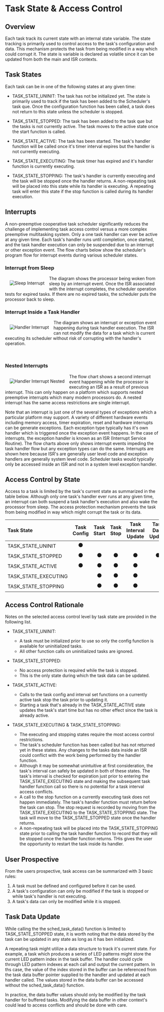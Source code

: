 #  Task State & Access Control


## Overview

Each task track its current state with an internal state variable.  The state tracking is primarily used to control access to the task's configuration and data.  This mechanism protects the task from being modified in a way which could corrupt it.  The state is variable is declared as volatile since it can be updated from both the main and ISR contexts.

## Task States

Each task can be in one of the following states at any given time:

* TASK_STATE_UNINIT: The task has not be initialized yet.  The state is primarily used to track if the task has been added to the Scheduler's task que.  Once the configuration function has been called, a task does not return to this state unless the scheduler is stopped.

* TASK_STATE_STOPPED: The task has been added to the task que but the tasks is not currently active.  The task moves to the active state once the start function is called.

* TASK_STATE_ACTIVE: The task has been started.  The task's handler function will be called once it's timer interval expires but the handler is not currently executing.

* TASK_STATE_EXECUTING: The task timer has expired and it's handler function is currently executing.  

* TASK_STATE_STOPPING: The task's handler is currently executing and the task will be stopped once the handler returns.  A non-repeating task will be placed into this state while its handler is executing.  A repeating task will enter this state if the stop function is called during its handler execution.

## Interrupts

A non-preemptive cooperative task scheduler significantly reduces the challenge of implementing task access control versus a more complex preemptive multitasking system.  Only a one task handler can ever be active at any given time. Each task's handler runs until completion, once started, and the task handler execution can only be suspended due to an interrupt or other exception event.  The flow charts below show the scheduler's program flow for interrupt events during various scheduler states.

### Interrupt from Sleep
<img src="./img/sleep_int.svg" align="left" hspace="15" vspace="15" alt="Sleep Interrupt">

The diagram shows the processor being woken from sleep by an interrupt event.  Once the ISR associated with the interrupt completes, the scheduler operation tests for expired tasks.  If there are no expired tasks, the scheduler puts the processor back to sleep.
<br clear="left"/>

### Interrupt Inside a Task Handler
<img src="./img/handler_int.svg" align="left" hspace="15" vspace="15" alt="Handler Interrupt">

The diagram shows an interrupt or exception event happening during task handler execution.  The ISR can not modify the data for a task which is current executing its scheduler without risk of corrupting with the handler's operation. 

<br clear="left"/>

### Nested Interrupts
<img src="./img/handler_int_nested.svg" align="left" hspace="15" vspace="15" alt="Handler Interrupt Nested">

The flow chart shows a second interrupt event happening while the processor is executing an ISR as a result of previous interrupt. This can only happen on a platform which supports nested preemptive interrupts which many modern processors do.  A nested interrupt has the same access restrictions are single interrupt.
<br clear="left"/>

Note that an interrupt is just one of the several types of exceptions which a particular platform may support.   A variety of different hardware events including memory access, timer expiration, reset and hardware interrupts can be generate exceptions.  Each exception type typically has it's own handler which is triggered once the exception event happens.  In the case of interrupts, the exception handler is known as an ISR (Interrupt Service Routine).  The flow charts above only shows interrupt events impeding the task handler flow but any exception types can do the same.    Interrupts are shown here because  ISR's are generally user level code and exception handlers are generally system level code. Scheduler tasks would typically only be accessed inside an ISR and not in a system level exception handler. 

## Access Control by State

Access to a task is limited by the task's current state as summarized in the table below.  Although only one task's handler ever runs at any given time, an interrupt can both suspend a task handler's execution and also wake the processor from sleep.  The access protection mechanism prevents the task from being modified in way which might corrupt the task or its data.   

| Task State           |Task Config | Task Start | Task Stop | Task Interval Update | Task Data Update |
| :----                |   :----:   |   :----:   |  :----:   |     :----:           |    :----:        |
| TASK_STATE_UNINIT    | &#x26AB;   |            |           |                      |                  | 
| TASK_STATE_STOPPED   | &#x26AB;   | &#x26AB;   | &#x26AB;  | &#x26AB;             | &#x26AB;         | 
| TASK_STATE_ACTIVE    | &#x26AB;   | &#x26AB;   | &#x26AB;  | &#x26AB;             |                  | 
| TASK_STATE_EXECUTING |            | &#x26AB;   | &#x26AB;  | &#x26AB;             |                  | 
| TASK_STATE_STOPPING  |            | &#x26AB;   | &#x26AB;  | &#x26AB;             |                  | 


## Access Control Rationale

Notes on the selected access control level by task state are provided in the following list.

* TASK_STATE_UNINIT:
    * A task must be initialized prior to use so only the config function is available for uninitialized tasks.
    * All other function calls on uninitialized tasks are ignored.

* TASK_STATE_STOPPED:  
    * No access protection is required while the task is stopped.
    * This is the only state during which the task data can be updated.

* TASK_STATE_ACTIVE:  

    * Calls to the task config and interval set functions on a currently active task stop the task prior to updating it.    
    * Starting a task that's already in the TASK_STATE_ACTIVE state updates the task's start time but has no other effect since the task is already active.
    
* TASK_STATE_EXECUTING & TASK_STATE_STOPPING:  
    * The executing and stopping states require the most access control restrictions.  
    * The task's scheduler function has been called but has not returned yet in these states.  Any changes to the tasks data inside an ISR could conflict with the work being performed by the handler function.
    * Although it may be somewhat unintuitive at first consideration, the task's interval can safely be updated in both of these states.   The task's interval is checked for expiration just prior to entering the TASK_STATE_EXECUTING state and making the subsequent task handler function call so there is no potential for a task interval access conflicts.
    * A call to the stop function on a currently executing task does not happen immediately.  The task's handler function must return before the task can stop.  The stop request is recorded by moving from the TASK_STATE_EXECUTING to the TASK_STATE_STOPPING state.  The task will move to the TASK_STATE_STOPPED state once the handler returns.
    * A non-repeating task will be placed into the TASK_STATE_STOPPING state prior to calling the task handler function to record that they will be stopped once the handler function returns.  THis gives the user the opportunity to restart the task inside its handler.

## User Prospective

From the users prospective, task access can be summarized with 3 basic rules:

1. A task must be defined and configured before it can be used.
2. A task's configuration can only be modified if the task is stopped or while task's handler is not executing.
3. A task's data can only be modified while it is stopped.  

## Task Data Update

While calling the the sched_task_data() function is limited to TASK_STATE_STOPPED state, it is worth noting that the data stored by the task can be updated in any state as long as it has ben initialized.

A repeating task might utilize a data structure to track it's current state.  For example, a task which produces a series of LED patterns might store the current LED pattern index in the task buffer.  The handler could cycle through LED pattern indexes at each call and output the current pattern.  In ths case, the value of the index stored in the buffer can be referenced from the task data buffer pointer supplied to the handler and updated at each handler called.  The values stored in the data buffer can be accessed without the sched_task_data() function.

In practice, the data buffer values should only be modified by the task handler for buffered tasks. Modifying the data buffer in other context's could lead to access conflicts and should be done with care.


